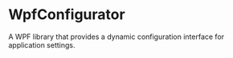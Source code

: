 # WpfConfigurator
A WPF library that provides a dynamic configuration interface for application settings.
